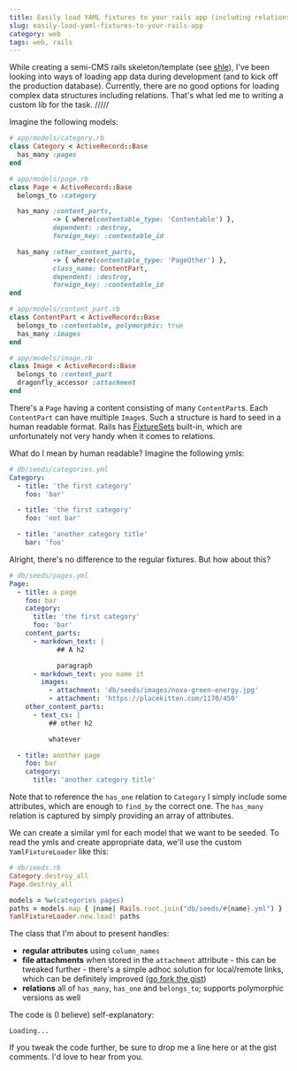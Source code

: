 ```yaml
---
title: Easily load YAML fixtures to your rails app (including relations)
slug: easily-load-yaml-fixtures-to-your-rails-app
category: web
tags: web, rails
---
```


While creating a semi-CMS rails skeleton/template (see [shle](https://github.com/sinfin/shle)), I've been looking into ways of loading app data during development (and to kick off the production database). Currently, there are no good options for loading complex data structures including relations. That's what led me to writing a custom lib for the task. /////

Imagine the following models:

```ruby
# app/models/category.rb
class Category < ActiveRecord::Base
  has_many :pages
end
```

```ruby
# app/models/page.rb
class Page < ActiveRecord::Base
  belongs_to :category

  has_many :content_parts,
           -> { where(contentable_type: 'Contentable') },
           dependent: :destroy,
           foreign_key: :contentable_id

  has_many :other_content_parts,
           -> { where(contentable_type: 'PageOther') },
           class_name: ContentPart,
           dependent: :destroy,
           foreign_key: :contentable_id
end
```

```ruby
# app/models/content_part.rb
class ContentPart < ActiveRecord::Base
  belongs_to :contentable, polymorphic: true
  has_many :images
end 
```

```ruby
# app/models/image.rb
class Image < ActiveRecord::Base
  belongs_to :content_part
  dragonfly_accessor :attachment
end
```

There's a `Page` having a content consisting of many `ContentPart`s. Each `ContentPart` can have multiple `Image`s. Such a structure is hard to seed in a human readable format. Rails has [FixtureSets](http://api.rubyonrails.org/classes/ActiveRecord/FixtureSet.html) built-in, which are unfortunately not very handy when it comes to relations.

What do I mean by human readable? Imagine the following ymls:

```yaml
# db/seeds/categories.yml
Category:
  - title: 'the first category'
    foo: 'bar'

  - title: 'the first category'
    foo: 'not bar'

  - title: 'another category title'
    bar: 'foo'
```

Alright, there's no difference to the regular fixtures. But how about this?

```yaml
# db/seeds/pages.yml
Page:
  - title: a page
    foo: bar
    category:
      title: 'the first category'
      foo: 'bar'
    content_parts:
      - markdown_text: |
            ## A h2

            paragraph
      - markdown_text: you name it
        images:
          - attachment: 'db/seeds/images/nova-green-energy.jpg'
          - attachment: 'https://placekitten.com/1170/450'
    other_content_parts:
      - text_cs: |
          ## other h2

          whatever

  - title: another page
    foo: bar
    category:
      title: 'another category title'
```

Note that to reference the `has_one` relation to `Category` I simply include some attributes, which are enough to `find_by` the correct one. The `has_many` relation is captured by simply providing an array of attributes.

We can create a similar yml for each model that we want to be seeded. To read the ymls and create appropriate data, we'll use the custom `YamlFixtureLoader` like this:

```ruby
# db/seeds.rb
Category.destroy_all
Page.destroy_all

models = %w(categories pages)
paths = models.map { |name| Rails.root.join("db/seeds/#{name}.yml") }
YamlFixtureLoader.new.load! paths
```

The class that I'm about to present handles:

+ **regular attributes** using `column_names`
+ **file attachments** when stored in the `attachment` attribute - this can be tweaked further - there's a simple adhoc solution for local/remote links, which can be definitely improved ([go fork the gist](https://gist.githubusercontent.com/mreq/2846000864a49c9b936dff77f224014e))
+ **relations** all of `has_many`, `has_one` and `belongs_to`; supports polymorphic versions as well

The code is (I believe) self-explanatory:

<pre><code class="ruby" data-remote="https://gist.githubusercontent.com/mreq/2846000864a49c9b936dff77f224014e">Loading...</code></pre>

If you tweak the code further, be sure to drop me a line here or at the gist comments. I'd love to hear from you.
